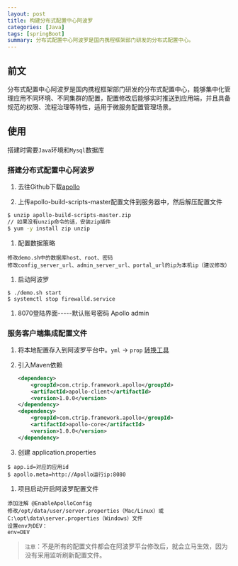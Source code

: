 ```yaml
---
layout: post
title: 构建分布式配置中心阿波罗
categories: [Java]
tags: [springBoot]
summary: 分布式配置中心阿波罗是国内携程框架部门研发的分布式配置中心。
---
```


## 前文
分布式配置中心阿波罗是国内携程框架部门研发的分布式配置中心，能够集中化管理应用不同环境、不同集群的配置，配置修改后能够实时推送到应用端，并且具备规范的权限、流程治理等特性，适用于微服务配置管理场景。

## 使用
搭建时需要`Java`环境和`Mysql`数据库

### 搭建分布式配置中心阿波罗
1. 去往Github下载[apollo](https://github.com/nobodyiam/apollo-build-scripts)

1. 上传apollo-build-scripts-master配置文件到服务器中，然后解压配置文件  
```sh
$ unzip apollo-build-scripts-master.zip 
// 如果没有unzip命令的话，安装zip插件 
$ yum -y install zip unzip
```

1. 配置数据策略
```
修改demo.sh中的数据库host、root、密码
修改config_server_url、admin_server_url、portal_url的ip为本机ip（建议修改）
```

1. 启动阿波罗 
```
$ ./demo.sh start
$ systemctl stop firewalld.service  
```

1. 8070登陆界面-----默认账号密码 Apollo  admin


### 服务客户端集成配置文件

1. 将本地配置存入到阿波罗平台中。`yml` -> `prop` [转换工具](http://www.toyaml.com/index.html)
1. 引入Maven依赖
    ```xml
    <dependency>
        <groupId>com.ctrip.framework.apollo</groupId>
        <artifactId>apollo-client</artifactId>
        <version>1.0.0</version>
    </dependency>
    <dependency>
        <groupId>com.ctrip.framework.apollo</groupId>
        <artifactId>apollo-core</artifactId>
        <version>1.0.0</version>
    </dependency>
    ```

1. 创建 application.properties
```
$ app.id=对应的应用id
$ apollo.meta=http://Apollo运行ip:8080
```

1. 项目启动开启阿波罗配置文件
```
添加注解 @EnableApolloConfig
修改/opt/data/user/server.properties（Mac/Linux）或C:\opt\data\server.properties（Windows）文件
设置env为DEV：
env=DEV
```

> `注意`：不是所有的配置文件都会在阿波罗平台修改后，就会立马生效，因为没有采用监听刷新配置文件。
